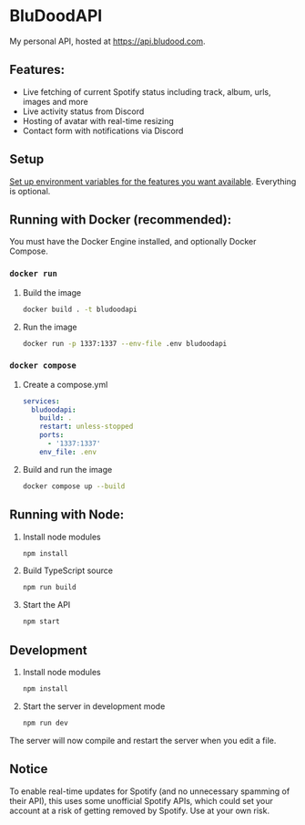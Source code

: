 # BluDoodAPI

My personal API, hosted at https://api.bludood.com.

## Features:

- Live fetching of current Spotify status including track, album, urls, images and more
- Live activity status from Discord
- Hosting of avatar with real-time resizing
- Contact form with notifications via Discord

## Setup

[Set up environment variables for the features you want available](https://github.com/BluDood/BluDoodAPI/wiki). Everything is optional.

## Running with Docker (recommended):

You must have the Docker Engine installed, and optionally Docker Compose.

### `docker run`

1. Build the image

   ```bash
   docker build . -t bludoodapi
   ```

2. Run the image
   ```bash
   docker run -p 1337:1337 --env-file .env bludoodapi
   ```

### `docker compose`

1. Create a compose.yml

   ```yml
   services:
     bludoodapi:
       build: .
       restart: unless-stopped
       ports:
         - '1337:1337'
       env_file: .env
   ```

2. Build and run the image
   ```bash
   docker compose up --build
   ```

## Running with Node:

1. Install node modules

   ```bash
   npm install
   ```

2. Build TypeScript source

   ```bash
   npm run build
   ```

3. Start the API
   ```bash
   npm start
   ```

## Development

1. Install node modules
   ```bash
   npm install
   ```
2. Start the server in development mode
   ```bash
   npm run dev
   ```

The server will now compile and restart the server when you edit a file.

## Notice

To enable real-time updates for Spotify (and no unnecessary spamming of their API), this uses some unofficial Spotify APIs, which could set your account at a risk of getting removed by Spotify. Use at your own risk.
